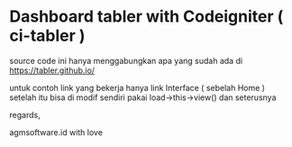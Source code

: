# Dashboard tabler with Codeigniter ( ci-tabler )

source code ini hanya menggabungkan apa yang sudah ada di https://tabler.github.io/

untuk contoh link yang bekerja hanya link Interface ( sebelah Home )
setelah itu bisa di modif sendiri pakai load->this->view() dan seterusnya

regards,

agmsoftware.id with love
